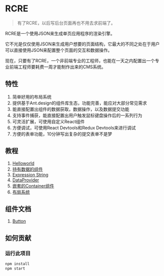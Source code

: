 # RCRE

> 有了RCRE，以后写后台页面再也不用去求前端了。

RCRE是一个使用JSON来生成单页应用程序的渲染引擎。

它不光是仅仅使用JSON来生成用户想要的页面结构，它最大的不同之处在于用户可以直接使用JSON来配置整个页面的交互和数据操作。

现在，只要有了RCRE，一个非前端专业的工程师，也能在一天之内配置出一个专业前端工程师要耗费一周才能制作出来的CMS系统。

## 特性
1. 简单好用的布局系统
2. 提供基于Ant.design的组件库生态，功能完善，能应对大部分常见需求
3. 能直接配置出组件的数据获取，数据操作，以及数据提交功能
4. 支持事件捕获，能直接配置出用户触发鼠标键盘操作后的一系列行为
5. 可灵活扩展，可使用自定义React组件
6. 方便调试，可使用React Devtools和Redux Devtools来进行调试
7. 方便的表单功能，10分钟写出复杂的提交表单不是梦

## 教程

1. [Helloworld](src/guide/Helloworld.md)
2. [持有数据的组件](src/guide/ContainerComponent.md)
3. [Expression String](src/guide/ExpressionString.md)
4. [DataProvider](src/guide/DataProvider.md)
5. [嵌套的Container组件](src/guide/NestContainer.md)
6. [布局系统](src/guide/LayoutSystem.md)

## 组件文档
1. [Button](src/components/Button/Button.md)

## 如何贡献

### 运行此项目
```bash
npm install
npm start
```